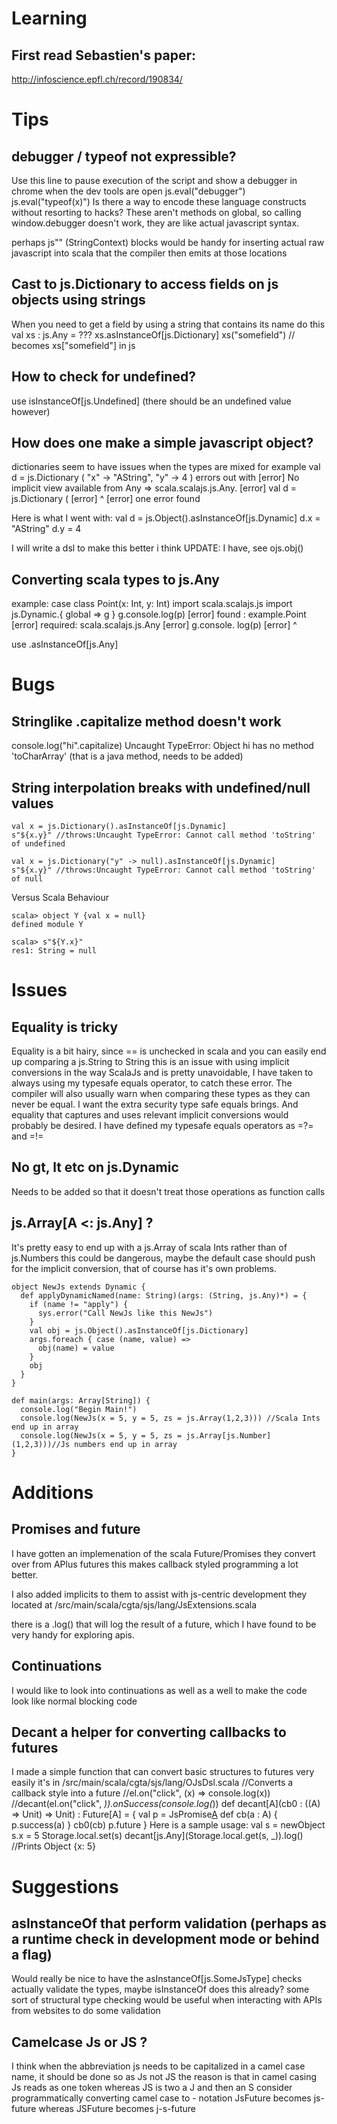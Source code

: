 # Learning #

##  First read Sebastien's paper:
http://infoscience.epfl.ch/record/190834/



# Tips #
##  debugger / typeof not expressible?
Use this line to pause execution of the script and show a debugger in chrome when the dev tools are open
    js.eval("debugger")
    js.eval("typeof(x)")
Is there a way to encode these language constructs without resorting to hacks? These aren't methods
on global, so calling window.debugger doesn't work, they are like actual javascript syntax.

perhaps js"" (StringContext) blocks would be handy for inserting actual raw javascript into scala that the compiler
then emits at those locations


## Cast to js.Dictionary to access fields on js objects using strings
When you need to get a field by using a string that contains
its name do this
    val xs : js.Any = ???
    xs.asInstanceOf[js.Dictionary]
    xs("somefield") // becomes xs["somefield"] in js

##  How to check for undefined?
use isInstanceOf[js.Undefined] (there should be an undefined value however)


##  How does one make a simple javascript object?
dictionaries seem to have issues when the types are mixed
for example
    val d = js.Dictionary (
      "x" -> "AString",
      "y" -> 4
    )
errors out with
    [error] No implicit view available from Any => scala.scalajs.js.Any.
    [error]     val d = js.Dictionary (
    [error]                           ^
    [error] one error found

Here is what I went with:
    val d = js.Object().asInstanceOf[js.Dynamic]
    d.x = "AString"
    d.y = 4

I will write a dsl to make this better i think
UPDATE: I have, see ojs.obj()

##  Converting scala types to js.Any
example:
    case class Point(x: Int, y:      Int)
    import scala.scalajs.js
    import js.Dynamic.{ global => g }
        g.console.log(p)
    [error]  found   : example.Point
    [error]  required: scala.scalajs.js.Any
    [error]     g.console.                log(p)
    [error]                   ^

use .asInstanceOf[js.Any]



# Bugs #

## Stringlike .capitalize method doesn't work
console.log("hi".capitalize)
Uncaught TypeError: Object hi has no method 'toCharArray'
(that is a java method, needs to be added)

##  String interpolation breaks with undefined/null values

    val x = js.Dictionary().asInstanceOf[js.Dynamic]
    s"${x.y}" //throws:Uncaught TypeError: Cannot call method 'toString' of undefined

    val x = js.Dictionary("y" -> null).asInstanceOf[js.Dynamic]
    s"${x.y}" //throws:Uncaught TypeError: Cannot call method 'toString' of null

Versus Scala Behaviour

    scala> object Y {val x = null}
    defined module Y

    scala> s"${Y.x}"
    res1: String = null




# Issues #

## Equality is tricky ##
Equality is a bit hairy, since == is unchecked in scala
and you can easily end up comparing a js.String to String
this is an issue with using implicit conversions in the
way ScalaJs and is pretty unavoidable, I have taken to
always using my typesafe equals operator, to catch these
error. The compiler will also usually warn when comparing
these types as they can never be equal. I want the extra
security type safe equals brings. And equality that captures
and uses relevant implicit conversions would probably be desired.
I have defined my typesafe equals operators as
=?= and =!=

## No gt, lt etc on js.Dynamic ##
Needs to be added so that it doesn't treat those operations
as function calls

## js.Array[A <: js.Any] ? ##
It's pretty easy to end up with a js.Array of scala Ints rather than of js.Numbers
this could be dangerous, maybe the default case should push for the implicit conversion,
that of course has it's own problems.

    object NewJs extends Dynamic {
      def applyDynamicNamed(name: String)(args: (String, js.Any)*) = {
        if (name != "apply") {
          sys.error("Call NewJs like this NewJs")
        }
        val obj = js.Object().asInstanceOf[js.Dictionary]
        args.foreach { case (name, value) =>
          obj(name) = value
        }
        obj
      }
    }

    def main(args: Array[String]) {
      console.log("Begin Main!")
      console.log(NewJs(x = 5, y = 5, zs = js.Array(1,2,3))) //Scala Ints end up in array
      console.log(NewJs(x = 5, y = 5, zs = js.Array[js.Number](1,2,3)))//Js numbers end up in array
    }

# Additions #

##  Promises and future
I have gotten an implemenation of the scala Future/Promises they convert over from APlus futures
this makes callback styled programming a lot better.

I also added implicits to them to assist with js-centric development they located at
/src/main/scala/cgta/sjs/lang/JsExtensions.scala

there is a .log() that will log the result of a future, which I have found to be very handy
for exploring apis.


##  Continuations
I would like to look into continuations as well as a well to make the code look like normal blocking
code

##  Decant a helper for converting callbacks to futures
I made a simple function that can convert basic structures to futures very easily
it's in /src/main/scala/cgta/sjs/lang/OJsDsl.scala
    //Converts a callback style into a future
    //el.on("click", (x) => console.log(x))
    //decant(el.on("click", _)).onSuccess(console.log(_))
    def decant[A](cb0 : ((A) => Unit) => Unit) : Future[A] = {
      val p = JsPromise[A]()
      def cb(a : A) {
        p.success(a)
      }
      cb0(cb)
      p.future
    }
Here is a sample usage:
    val s = newObject
    s.x = 5
    Storage.local.set(s)
    decant[js.Any](Storage.local.get(s, _)).log()
    //Prints Object {x: 5}


# Suggestions #

## asInstanceOf that perform validation (perhaps as a runtime check in development mode or behind a flag)
Would really be nice to have the asInstanceOf[js.SomeJsType] checks actually validate the types,
maybe isInstanceOf does this already? some sort of structural type checking would be useful
when interacting with APIs from websites to do some validation

## Camelcase Js or JS ?
I think when the abbreviation js needs to be capitalized in a camel case name, it should be done so as Js not JS
the reason is that in camel casing Js reads as one token whereas JS is two a J and then an S consider programmatically
converting camel case to - notation JsFuture becomes js-future whereas JSFuture becomes j-s-future



